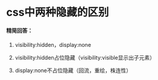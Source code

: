 # css中两种隐藏的区别

#### 精简回答：

1. visibility:hidden，display:none

2. visibility:hidden占位隐藏（visibility:visible显示出子元素）

3. display:none不占位隐藏（回流，重绘，株连性）

